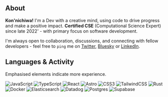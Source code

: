 <!--
**visua1hue/visua1hue** is a special repository because its `README.md` (this file) appears on your GitHub profile.
-->

## About
**Kon'nichiwa!** I'm a Dev with a creative mind, using code to drive progress and make a positive impact. **Certified CSE** (Computational Science Expert) since late 2022' - with primary focus on software development.

I'm always open to collaboration, discussions, and connecting with fellow developers - feel free to `ping` me on [Twitter](https://twitter.com/visua1hue), [Bluesky](https://bsky.app/profile/visua1hue.bsky.social) or [LinkedIn](https://www.linkedin.com/in/michaelhuebel/).


## Languages & Activity
Emphasised elements indicate more experience.

![JavaScript](https://img.shields.io/badge/javascript-%23000000.svg?style=for-the-badge&logo=javascript&logoColor=white&color=2f81f7)
![TypeScript](https://img.shields.io/badge/typescript-%23000000.svg?style=for-the-badge&logo=typescript&logoColor=white)
![React](https://img.shields.io/badge/react-%23000000.svg?style=for-the-badge&logo=react&logoColor=white)
![Astro](https://img.shields.io/badge/astro-%23000000.svg?style=for-the-badge&logo=astro&logoColor=white&color=2f81f7)
![CSS3](https://img.shields.io/badge/css-%23000000.svg?style=for-the-badge&logo=css3&logoColor=white&color=2f81f7)
![TailwindCSS](https://img.shields.io/badge/tailwindcss-%23000000.svg?style=for-the-badge&logo=tailwind-css&logoColor=white)
![Rust](https://img.shields.io/badge/rust-%23000000.svg?style=for-the-badge&logo=rust&logoColor=white&color=2f81f7)
![Docker](https://img.shields.io/badge/docker-%23000000.svg?style=for-the-badge&logo=docker&logoColor=white)
![Elasticsearch](https://img.shields.io/badge/elastic-%23000000.svg?style=for-the-badge&logo=elastic&logoColor=white)
![Datadog](https://img.shields.io/badge/datadog-%23000000.svg?style=for-the-badge&logo=datadog&logoColor=white)
![Postgres](https://img.shields.io/badge/postgres-%23000000.svg?style=for-the-badge&logo=postgresql&logoColor=white&color=2f81f7)
![Supabase](https://img.shields.io/badge/supabase-%23000000.svg?style=for-the-badge&logo=supabase&logoColor=white)
